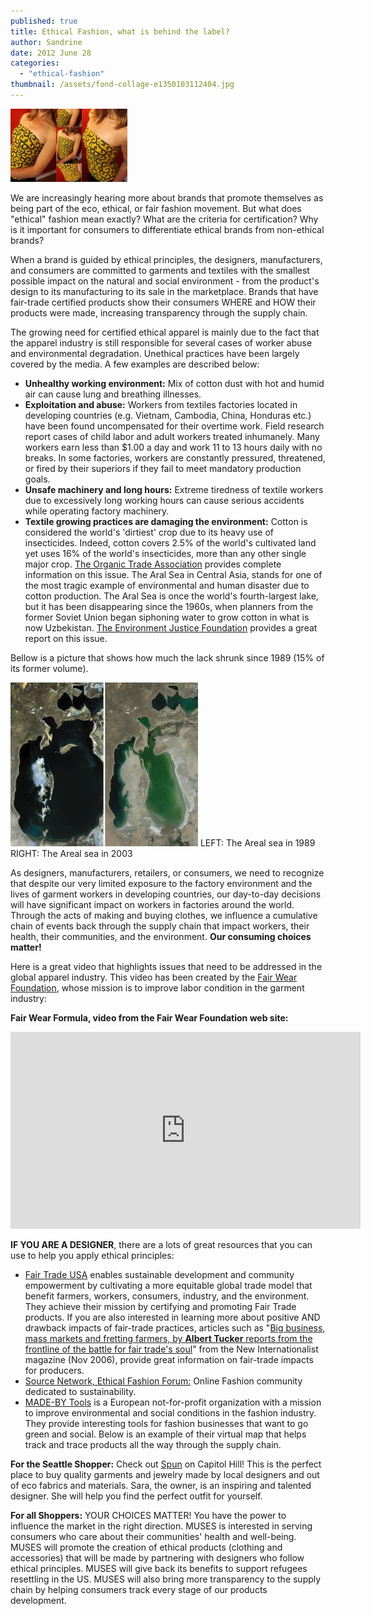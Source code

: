 ```yaml
---
published: true
title: Ethical Fashion, what is behind the label?
author: Sandrine
date: 2012 June 28
categories:
  - "ethical-fashion"
thumbnail: /assets/fond-collage-e1350103112404.jpg
---
```

![](/assets/ethical-fashion-burkina.jpg?w=150 "Custom made top from Ouagadougou Burkina Faso")

We are increasingly hearing more about brands that promote themselves as being part of the eco, ethical, or fair fashion movement. But what does "ethical" fashion mean exactly? What are the criteria for certification? Why is it important for consumers to differentiate ethical brands from non-ethical brands?

When a brand is guided by ethical principles, the designers, manufacturers, and consumers are committed to garments and textiles with the smallest possible impact on the natural and social environment - from the product's design to its manufacturing to its sale in the marketplace. Brands that have fair-trade certified products show their consumers WHERE and HOW their products were made, increasing transparency through the supply chain.

The growing need for certified ethical apparel is mainly due to the fact that the apparel industry is still responsible for several cases of worker abuse and environmental degradation. Unethical practices have been largely covered by the media. A few examples are described below:

+ **Unhealthy working environment:** Mix of cotton dust with hot and humid air can cause lung and breathing illnesses.
+ **Exploitation and abuse:** Workers from textiles factories located in developing countries (e.g. Vietnam, Cambodia, China, Honduras etc.) have been found uncompensated for their overtime work. Field research report cases of child labor and adult workers treated inhumanely. Many workers earn less than $1.00 a day and work 11 to 13 hours daily with no breaks. In some factories, workers are constantly pressured, threatened, or fired by their superiors if they fail to meet mandatory production goals.
+ **Unsafe machinery and long hours:** Extreme tiredness of textile workers due to excessively long working hours can cause serious accidents while operating factory machinery.
+ **Textile growing practices are damaging the environment:** Cotton is considered the world's 'dirtiest' crop due to its heavy use of insecticides. Indeed, cotton covers 2.5% of the world's cultivated land yet uses 16% of the world's insecticides, more than any other single major crop. [The Organic Trade Association](http://www.ota.com/organic/environment/cotton_environment.html) provides complete information on this issue. The Aral Sea in Central Asia, stands for one of the most tragic example of environmental and human disaster due to cotton production. The Aral Sea is once the world's fourth-largest lake, but it has been disappearing since the 1960s, when planners from the former Soviet Union began siphoning water to grow cotton in what is now Uzbekistan. [The Environment Justice Foundation](http://www.ejfoundation.org/page146.html) provides a great report on this issue.

Bellow is a picture that shows how much the lack shrunk since 1989 (15% of its former volume).

![](/assets/aral_sea_x2.jpg "Areal Sea")
LEFT: The Areal sea in 1989 
RIGHT: The Areal sea in 2003

As designers, manufacturers, retailers, or consumers, we need to recognize that despite our very limited exposure to the factory environment and the lives of garment workers in developing countries, our day-to-day decisions will have significant impact on workers in factories around the world. Through the acts of making and buying clothes, we influence a cumulative chain of events back through the supply chain that impact workers, their health, their communities, and the environment. **Our consuming choices matter!**

Here is a great video that highlights issues that need to be addressed in the global apparel industry. This video has been created by the [Fair Wear Foundation](http://www.fairwear.org/), whose mission is to improve labor condition in the garment industry:

**Fair Wear Formula, video from the Fair Wear Foundation web site:**

<iframe width="560" height="315" src="https://www.youtube.com/embed/SfQgfKz8t9w" frameborder="0" allowfullscreen></iframe>

**IF YOU ARE A DESIGNER**, there are a lots of great resources that you can use to help you apply ethical principles:

+ [Fair Trade USA](http://www.fairtradeusa.org/certification/producers/apparel-linens) enables sustainable development and community empowerment by cultivating a more equitable global trade model that benefit farmers, workers, consumers, industry, and the environment. They achieve their mission by certifying and promoting Fair Trade products. If you are also interested in learning more about positive AND drawback impacts of fair-trade practices, articles such as "[Big business, mass markets and fretting farmers, by **Albert Tucker** reports from the frontline of the battle for fair trade's soul](http://www.newint.org/features/2006/11/01/fairtrade/)" from the New Internationalist magazine (Nov 2006), provide great information on fair-trade impacts for producers.[ 
](http://www.fairtradeusa.org/certification/producers/apparel-linens)
+ [Source Network, Ethical Fashion Forum:](http://ethicalfashionforum.ning.com/group/usa) Online Fashion community dedicated to sustainability.
+ [MADE-BY Tools](http://www.made-by.org/content/our-tools) is a European not-for-profit organization with a mission to improve environmental and social conditions in the fashion industry. They provide interesting tools for fashion businesses that want to go green and social. Below is an example of their virtual map that helps track and trace products all the way through the supply chain.

**For the Seattle Shopper:** Check out [Spun](http://choosespun.com/index.html) on Capitol Hill! This is the perfect place to buy quality garments and jewelry made by local designers and out of eco fabrics and materials. Sara, the owner, is an inspiring and talented designer. She will help you find the perfect outfit for yourself.

**For all Shoppers:** YOUR CHOICES MATTER! You have the power to influence the market in the right direction. MUSES is interested in serving consumers who care about their communities' health and well-being. MUSES will promote the creation of ethical products (clothing and accessories) that will be made by partnering with designers who follow ethical principles. MUSES will give back its benefits to support refugees resettling in the US. MUSES will also bring more transparency to the supply chain by helping consumers track every stage of our products development.